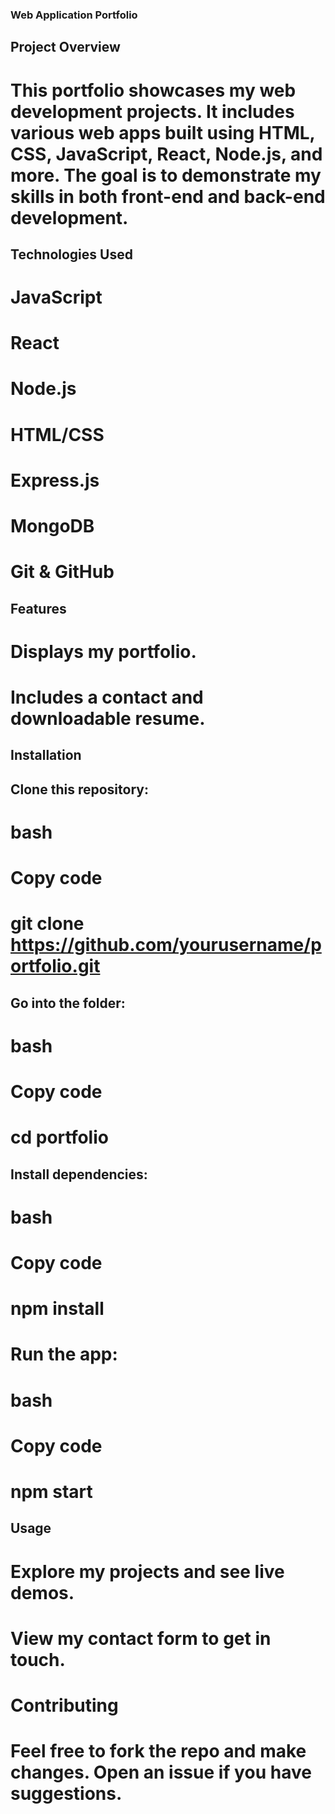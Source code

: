 ### Web Application Portfolio
## Project Overview
# This portfolio showcases my web development projects. It includes various web apps built using HTML, CSS, JavaScript, React, Node.js, and more. The goal is to demonstrate my skills in both front-end and back-end development.

## Technologies Used
# JavaScript
# React
# Node.js
# HTML/CSS
# Express.js
# MongoDB
# Git & GitHub

## Features
# Displays my portfolio.
# Includes a contact and downloadable resume.

## Installation
## Clone this repository:
# bash
# Copy code
# git clone https://github.com/yourusername/portfolio.git

## Go into the folder:
# bash
# Copy code
# cd portfolio

## Install dependencies:
# bash
# Copy code
# npm install
# Run the app:
# bash
# Copy code
# npm start

## Usage
# Explore my projects and see live demos.
# View my contact form to get in touch.
# Contributing
# Feel free to fork the repo and make changes. Open an issue if you have suggestions.
